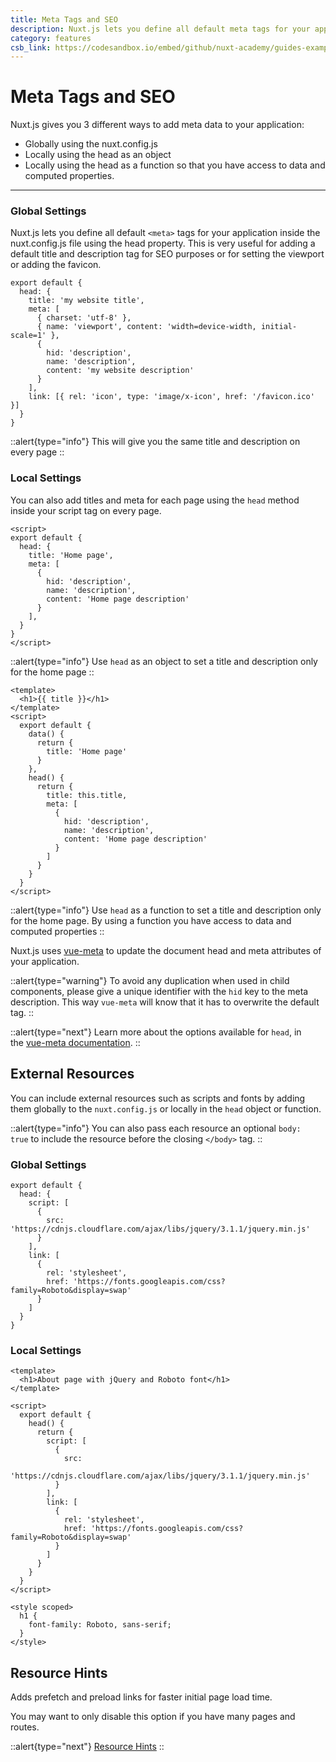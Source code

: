 ```yaml
---
title: Meta Tags and SEO
description: Nuxt.js lets you define all default meta tags for your application inside the nuxt.config.js file using the head property. This is very useful for adding a default title and description tag for SEO purposes or for setting the viewport or adding the favicon.
category: features
csb_link: https://codesandbox.io/embed/github/nuxt-academy/guides-examples/tree/master/03_features/06_meta_tags_seo?fontsize=14&hidenavigation=1&theme=dark
---
```

# Meta Tags and SEO
Nuxt.js gives you 3 different ways to add meta data to your application:
- Globally using the nuxt.config.js
- Locally using the head as an object
- Locally using the head as a function so that you have access to data and computed properties.

---

### Global Settings

Nuxt.js lets you define all default `<meta>` tags for your application inside the nuxt.config.js file using the head property. This is very useful for adding a default title and description tag for SEO purposes or for setting the viewport or adding the favicon.

```js{}[nuxt.config.js]
export default {
  head: {
    title: 'my website title',
    meta: [
      { charset: 'utf-8' },
      { name: 'viewport', content: 'width=device-width, initial-scale=1' },
      {
        hid: 'description',
        name: 'description',
        content: 'my website description'
      }
    ],
    link: [{ rel: 'icon', type: 'image/x-icon', href: '/favicon.ico' }]
  }
}
```

::alert{type="info"}
This will give you the same title and description on every page
::

### Local Settings

You can also add titles and meta for each page using the `head` method inside your script tag on every page.

```js{}[pages/index.vue]
<script>
export default {
  head: {
    title: 'Home page',
    meta: [
      {
        hid: 'description',
        name: 'description',
        content: 'Home page description'
      }
    ],
  }
}
</script>
```

::alert{type="info"}
Use `head` as an object to set a title and description only for the home page
::

```html{}[pages/index.vue]
<template>
  <h1>{{ title }}</h1>
</template>
<script>
  export default {
    data() {
      return {
        title: 'Home page'
      }
    },
    head() {
      return {
        title: this.title,
        meta: [
          {
            hid: 'description',
            name: 'description',
            content: 'Home page description'
          }
        ]
      }
    }
  }
</script>
```

::alert{type="info"}
Use `head` as a function to set a title and description only for the home page. By using a function you have access to data and computed properties
::

Nuxt.js uses [vue-meta](https://vue-meta.nuxtjs.org/) to update the document head and meta attributes of your application.

::alert{type="warning"}
To avoid any duplication when used in child components, please give a unique identifier with the `hid` key to the meta description. This way `vue-meta` will know that it has to overwrite the default tag.
::

::alert{type="next"}
Learn more about the options available for `head`, in the [vue-meta documentation](https://vue-meta.nuxtjs.org/api/#metainfo-properties).
::

## External Resources

You can include external resources such as scripts and fonts by adding them globally to the `nuxt.config.js` or locally in the `head` object or function.

::alert{type="info"}
You can also pass each resource an optional `body: true` to include the resource before the closing `</body>` tag.
::

### Global Settings

```js{}[nuxt.config.js]
export default {
  head: {
    script: [
      {
        src: 'https://cdnjs.cloudflare.com/ajax/libs/jquery/3.1.1/jquery.min.js'
      }
    ],
    link: [
      {
        rel: 'stylesheet',
        href: 'https://fonts.googleapis.com/css?family=Roboto&display=swap'
      }
    ]
  }
}
```

### Local Settings

```html{}[pages/index.vue]
<template>
  <h1>About page with jQuery and Roboto font</h1>
</template>

<script>
  export default {
    head() {
      return {
        script: [
          {
            src:
              'https://cdnjs.cloudflare.com/ajax/libs/jquery/3.1.1/jquery.min.js'
          }
        ],
        link: [
          {
            rel: 'stylesheet',
            href: 'https://fonts.googleapis.com/css?family=Roboto&display=swap'
          }
        ]
      }
    }
  }
</script>

<style scoped>
  h1 {
    font-family: Roboto, sans-serif;
  }
</style>
```

## Resource Hints

Adds prefetch and preload links for faster initial page load time.

You may want to only disable this option if you have many pages and routes.

::alert{type="next"}
[Resource Hints](/docs/configuration-glossary/configuration-render#resourcehints)
::

